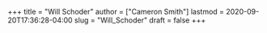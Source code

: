 +++
title = "Will Schoder"
author = ["Cameron Smith"]
lastmod = 2020-09-20T17:36:28-04:00
slug = "Will_Schoder"
draft = false
+++
